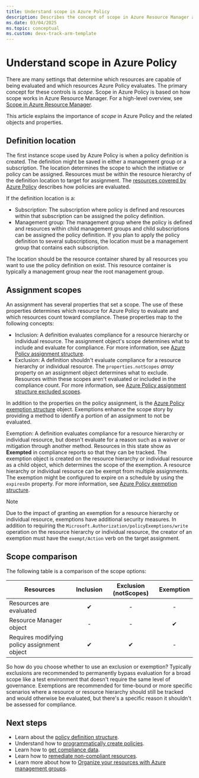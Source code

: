 ```yaml
---
title: Understand scope in Azure Policy
description: Describes the concept of scope in Azure Resource Manager and how it applies to Azure Policy to control which resources Azure Policy evaluates.
ms.date: 03/04/2025
ms.topic: conceptual
ms.custom: devx-track-arm-template
---
```


# Understand scope in Azure Policy

There are many settings that determine which resources are capable of being evaluated and which resources Azure Policy evaluates. The primary concept for these controls is _scope_. Scope in Azure Policy is based on how scope works in Azure Resource Manager. For a high-level overview, see [Scope in Azure Resource Manager](../../../azure-resource-manager/management/overview.md#understand-scope).

This article explains the importance of _scope_ in Azure Policy and the related objects and properties.

## Definition location

The first instance scope used by Azure Policy is when a policy definition is created. The definition might be saved in either a management group or a subscription. The location determines the scope to which the initiative or policy can be assigned. Resources must be within the resource hierarchy of the definition location to target for assignment. The [resources covered by Azure Policy](../overview.md#resources-covered-by-azure-policy) describes how policies are evaluated.

If the definition location is a:

- Subscription: The subscription where policy is defined and resources within that subscription can be assigned the policy definition.
- Management group: The management group where the policy is defined and resources within child management groups and child subscriptions can be assigned the policy definition. If you plan to apply the policy definition to several subscriptions, the location must be a management group that contains each subscription.

The location should be the resource container shared by all resources you want to use the policy definition on exist. This resource container is typically a management group near the root management group.

## Assignment scopes

An assignment has several properties that set a scope. The use of these properties determines which resource for Azure Policy to evaluate and which resources count toward compliance. These properties map to the following concepts:

- Inclusion: A definition evaluates compliance for a resource hierarchy or individual resource. The assignment object's scope determines what to include and evaluate for compliance. For more information, see [Azure Policy assignment structure](./assignment-structure.md).
- Exclusion: A definition shouldn't evaluate compliance for a resource hierarchy or individual resource. The `properties.notScopes` _array_ property on an assignment object determines what to exclude. Resources within these scopes aren't evaluated or included in the compliance count. For more information, see [Azure Policy assignment structure excluded scopes](./assignment-structure.md#excluded-scopes).

In addition to the properties on the policy assignment, is the [Azure Policy exemption structure](./exemption-structure.md) object. Exemptions enhance the scope story by providing a method to identify a portion of an assignment to not be evaluated.

Exemption: A definition evaluates compliance for a resource hierarchy or individual resource, but doesn't evaluate for a reason such as a waiver or mitigation through another method. Resources in this state show as **Exempted** in compliance reports so that they can be tracked. The exemption object is created on the resource hierarchy or individual resource as a child object, which determines the scope of the exemption. A resource hierarchy or individual resource can be exempt from multiple assignments. The exemption might be configured to expire on a schedule by using the `expiresOn` property. For more information, see [Azure Policy exemption structure](./exemption-structure.md).

> [!NOTE]
> Due to the impact of granting an exemption for a resource hierarchy or individual resource, exemptions have additional security measures. In addition to requiring the `Microsoft.Authorization/policyExemptions/write` operation on the resource hierarchy or individual resource, the creator of an exemption must have the `exempt/Action` verb on the target assignment.

## Scope comparison

The following table is a comparison of the scope options:

| Resources | Inclusion | Exclusion (notScopes) | Exemption |
|---|:---:|:---:|:---:|
| Resources are evaluated | &#10004; | - | - |
| Resource Manager object | - | - | &#10004; |
| Requires modifying policy assignment object | &#10004; | &#10004; | - |

So how do you choose whether to use an exclusion or exemption? Typically exclusions are recommended to permanently bypass evaluation for a broad scope like a test environment that doesn't require the same level of governance. Exemptions are recommended for time-bound or more specific scenarios where a resource or resource hierarchy should still be tracked and would otherwise be evaluated, but there's a specific reason it shouldn't be assessed for compliance.

## Next steps

- Learn about the [policy definition structure](./definition-structure-basics.md).
- Understand how to [programmatically create policies](../how-to/programmatically-create.md).
- Learn how to [get compliance data](../how-to/get-compliance-data.md).
- Learn how to [remediate non-compliant resources](../how-to/remediate-resources.md).
- Learn more about how to [Organize your resources with Azure management groups](../../management-groups/overview.md).
